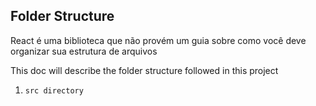 ## Folder Structure

React é uma biblioteca que não provém um guia sobre como você deve organizar sua estrutura de arquivos

This doc will describe the folder structure followed in this project

1. `src directory`